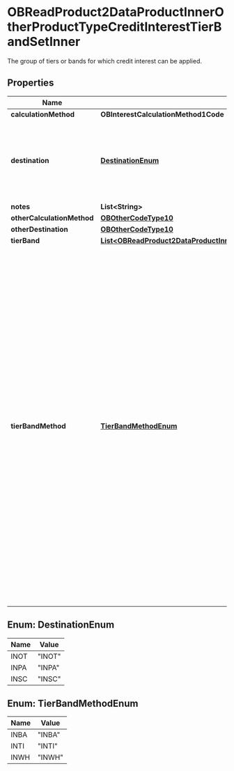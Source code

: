 

# OBReadProduct2DataProductInnerOtherProductTypeCreditInterestTierBandSetInner

The group of tiers or bands for which credit interest can be applied.

## Properties

| Name | Type | Description | Notes |
|------------ | ------------- | ------------- | -------------|
|**calculationMethod** | **OBInterestCalculationMethod1Code** |  |  [optional] |
|**destination** | [**DestinationEnum**](#DestinationEnum) | Describes whether accrued interest is payable only to the BCA or to another bank account |  |
|**notes** | **List&lt;String&gt;** |  |  [optional] |
|**otherCalculationMethod** | [**OBOtherCodeType10**](OBOtherCodeType10.md) |  |  [optional] |
|**otherDestination** | [**OBOtherCodeType10**](OBOtherCodeType10.md) |  |  [optional] |
|**tierBand** | [**List&lt;OBReadProduct2DataProductInnerOtherProductTypeCreditInterestTierBandSetInnerTierBandInner&gt;**](OBReadProduct2DataProductInnerOtherProductTypeCreditInterestTierBandSetInnerTierBandInner.md) |  |  |
|**tierBandMethod** | [**TierBandMethodEnum**](#TierBandMethodEnum) | The methodology of how credit interest is paid/applied. It can be:- 1. Banded Interest rates are banded. i.e. Increasing rate on whole balance as balance increases. 2. Tiered Interest rates are tiered. i.e. increasing rate for each tier as balance increases, but interest paid on tier fixed for that tier and not on whole balance. 3. Whole The same interest rate is applied irrespective of the product holder&#39;s account balance |  |



## Enum: DestinationEnum

| Name | Value |
|---- | -----|
| INOT | &quot;INOT&quot; |
| INPA | &quot;INPA&quot; |
| INSC | &quot;INSC&quot; |



## Enum: TierBandMethodEnum

| Name | Value |
|---- | -----|
| INBA | &quot;INBA&quot; |
| INTI | &quot;INTI&quot; |
| INWH | &quot;INWH&quot; |



